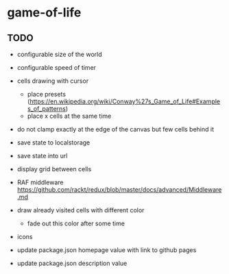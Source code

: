 # game-of-life

## TODO

- configurable size of the world
- configurable speed of timer

- cells drawing with cursor
  - place presets (https://en.wikipedia.org/wiki/Conway%27s_Game_of_Life#Examples_of_patterns)
  - place x cells at the same time
- do not clamp exactly at the edge of the canvas but few cells behind it
- save state to localstorage
- save state into url
- display grid between cells
- RAF middleware https://github.com/rackt/redux/blob/master/docs/advanced/Middleware.md
- draw already visited cells with different color
  - fade out this color after some time
- icons
- update package.json homepage value with link to github pages
- update package.json description value
